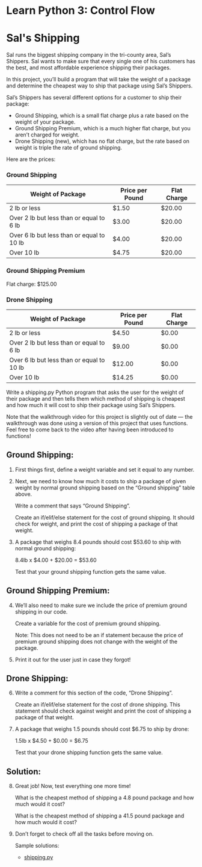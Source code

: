 # Learn Python 3: Control Flow
# Sal's Shipping
Sal runs the biggest shipping company in the tri-county area, Sal’s Shippers. Sal wants to make sure that every single one of his customers has the best, and most affordable experience shipping their packages.

In this project, you’ll build a program that will take the weight of a package and determine the cheapest way to ship that package using Sal’s Shippers.

Sal’s Shippers has several different options for a customer to ship their package:
* Ground Shipping, which is a small flat charge plus a rate based on the weight of your package.
* Ground Shipping Premium, which is a much higher flat charge, but you aren’t charged for weight.
* Drone Shipping (new), which has no flat charge, but the rate based on weight is triple the rate of ground shipping.

Here are the prices:
### Ground Shipping
| Weight of Package | Price per Pound | Flat Charge |
| - | - | - |
| 2 lb or less | $1.50 | $20.00 |
| Over 2 lb but less than or equal to 6 lb | $3.00 | $20.00 |
| Over 6 lb but less than or equal to 10 lb | $4.00 | $20.00 |
| Over 10 lb | $4.75 | $20.00 |

### Ground Shipping Premium
Flat charge: $125.00

### Drone Shipping
| Weight of Package | Price per Pound | Flat Charge |
| - | - | - |
| 2 lb or less | $4.50 | $0.00 |
| Over 2 lb but less than or equal to 6 lb | $9.00 | $0.00 |
| Over 6 lb but less than or equal to 10 lb | $12.00 | $0.00 |
| Over 10 lb | $14.25 | $0.00 |

Write a shipping.py Python program that asks the user for the weight of their package and then tells them which method of shipping is cheapest and how much it will cost to ship their package using Sal’s Shippers.

Note that the walkthrough video for this project is slightly out of date — the walkthrough was done using a version of this project that uses functions. Feel free to come back to the video after having been introduced to functions!

## Ground Shipping:
1. First things first, define a weight variable and set it equal to any number.
2. Next, we need to know how much it costs to ship a package of given weight by normal ground shipping based on the “Ground shipping” table above.

    Write a comment that says “Ground Shipping”.

    Create an if/elif/else statement for the cost of ground shipping. It should check for weight, and print the cost of shipping a package of that weight.
3. A package that weighs 8.4 pounds should cost $53.60 to ship with normal ground shipping:

    8.4lb x $4.00 + $20.00 = $53.60

    Test that your ground shipping function gets the same value.

## Ground Shipping Premium:
4. We’ll also need to make sure we include the price of premium ground shipping in our code.

    Create a variable for the cost of premium ground shipping.

    Note: This does not need to be an if statement because the price of premium ground shipping does not change with the weight of the package.
5. Print it out for the user just in case they forgot!

## Drone Shipping:
6. Write a comment for this section of the code, “Drone Shipping”.

    Create an if/elif/else statement for the cost of drone shipping. This statement should check against weight and print the cost of shipping a package of that weight.
7. A package that weighs 1.5 pounds should cost $6.75 to ship by drone:

    1.5lb x $4.50 + $0.00 = $6.75

    Test that your drone shipping function gets the same value.

## Solution:
8. Great job! Now, test everything one more time!

    What is the cheapest method of shipping a 4.8 pound package and how much would it cost?

    What is the cheapest method of shipping a 41.5 pound package and how much would it cost?
9. Don’t forget to check off all the tasks before moving on.

    Sample solutions:
    * [shipping.py](https://github.com/Codecademy/learn-python/blob/main/2-control-flow/sals-shipping/shipping.py)
